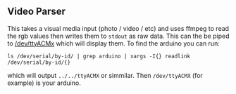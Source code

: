 ## Video Parser
This takes a visual media input (photo / video / etc) and uses ffmpeg to read the rgb values then writes them to `stdout` as raw data. This can the be piped to [/dev/ttyACMx](https://github.com/Rushmore75/led_matrix) which will display them.
To find the arduino you can run:
```
ls /dev/serial/by-id/ | grep arduino | xargs -I{} readlink /dev/serial/by-id/{}
```
which will output `../../ttyACMX` or simmilar. Then `/dev/ttyACMX` (for example) is your arduino.
